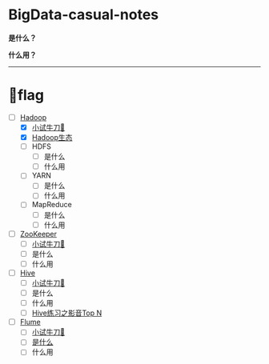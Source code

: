 # BigData-casual-notes

**是什么？**

**什么用？**

* * *

# 🚩flag

- [ ] [Hadoop](https://github.com/Dang-h/BigData/blob/master/Hadoop/Hadoop.md)
  - [x] [小试牛刀🐂](https://github.com/Dang-h/BigData/blob/master/Hadoop/Hadoop.md#%E4%BB%80%E4%B9%88%E7%94%A8)
  - [x] [Hadoop生态](https://github.com/Dang-h/BigData/blob/master/Hadoop/Hadoop.md)
  - [ ] HDFS
    - [ ] 是什么
    - [ ] 什么用
  - [ ] YARN
    - [ ] 是什么
    - [ ] 什么用
  - [ ] MapReduce
    - [ ] 是什么
    - [ ] 什么用
  
- [ ] [ZooKeeper](https://github.com/Dang-h/BigData/blob/master/Zookeeper/ZooKeeper.md)
  - [ ] [小试牛刀🐂](https://github.com/Dang-h/BigData/blob/master/Zookeeper/ZooKeeper.md)
  - [ ] 是什么
  - [ ] 什么用

- [ ] [Hive](https://github.com/Dang-h/BigData/blob/master/Hive/Hive.md)
  - [ ] [小试牛刀🐂](https://github.com/Dang-h/BigData/blob/master/Hive/Hive.md)
  - [ ] 是什么
  - [ ] 什么用
  - [ ] [Hive练习之影音Top N](https://github.com/Dang-h/BigData/blob/master/Hive/Hive.md)
  
- [ ] [Flume](https://github.com/Dang-h/BigData/blob/master/Flume/Flume.md)
  - [ ] [小试牛刀🐂](https://github.com/Dang-h/BigData/blob/master/Flume/Flume.md)
  - [ ] [是什么](https://github.com/Dang-h/BigData/blob/master/Flume/Flume.md)
  - [ ] 什么用
